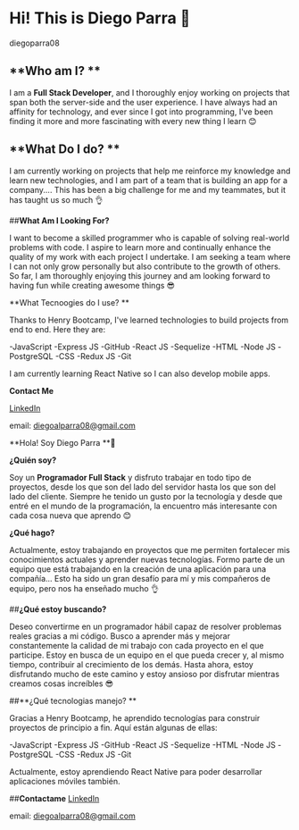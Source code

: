 # **Hi! This is Diego Parra** 👋
diegoparra08

## **Who am I? **

I am a **Full Stack Developer**, and I thoroughly enjoy working on projects that span both the server-side and the user experience. 
I have always had an affinity for technology, and ever since I got into programming, I've been finding it more and more fascinating with every new thing I learn 😊

## **What Do I do? **

I am currently working on projects that help me reinforce my knowledge and learn new technologies, and I am part of a team that is building an app for a company.... This has been a big challenge for me and my teammates, but it has taught us so much 👌

##**What Am I Looking For?**

I want to become a skilled programmer who is capable of solving real-world problems with code. I aspire to learn more and continually enhance the quality of my work with each project I undertake. I am seeking a team where I can not only grow personally but also contribute to the growth of others. So far, I am thoroughly enjoying this journey and am looking forward to having fun while creating awesome things 😎

**What Tecnoogies do I use? **

Thanks to Henry Bootcamp, I've learned technologies to build projects from end to end. Here they are:

-JavaScript        -Express JS       -GitHub
-React JS          -Sequelize        -HTML
-Node JS           -PostgreSQL       -CSS
-Redux JS          -Git

I am currently learning React Native so I can also develop mobile apps.

**Contact Me**

[LinkedIn](https://www.linkedin.com/in/diego-alejandro-parra-292300273/)

email: diegoalparra08@gmail.com



**Hola! Soy Diego Parra **👋


**¿Quién soy?**

Soy un **Programador Full Stack** y disfruto trabajar en todo tipo de proyectos, desde los que son del lado del servidor hasta los que son del lado del cliente. Siempre he tenido un gusto por la tecnología y desde que entré en el mundo de la programación, la encuentro más interesante con cada cosa nueva que aprendo 😊

**¿Qué hago?**

Actualmente, estoy trabajando en proyectos que me permiten fortalecer mis conocimientos actuales y aprender nuevas tecnologías. Formo parte de un equipo que está trabajando en la creación de una aplicación para una compañía... Esto ha sido un gran desafío para mí y mis compañeros de equipo, pero nos ha enseñado mucho 👌

##**¿Qué estoy buscando?**

Deseo convertirme en un programador hábil capaz de resolver problemas reales gracias a mi código. Busco a aprender más y mejorar constantemente la calidad de mi trabajo con cada proyecto en el que participe. Estoy en busca de un equipo en el que pueda crecer y, al mismo tiempo, contribuir al crecimiento de los demás. Hasta ahora, estoy disfrutando mucho de este camino y estoy ansioso por disfrutar mientras creamos cosas increíbles 😎

##**¿Qué tecnologias manejo? **

Gracias a Henry Bootcamp, he aprendido tecnologías para construir proyectos de principio a fin. Aquí están algunas de ellas:

-JavaScript        -Express JS       -GitHub
-React JS          -Sequelize        -HTML
-Node JS           -PostgreSQL       -CSS
-Redux JS          -Git

Actualmente, estoy aprendiendo React Native para poder desarrollar aplicaciones móviles también.

##**Contactame**
[LinkedIn](https://www.linkedin.com/in/diego-alejandro-parra-292300273/)

email: diegoalparra08@gmail.com
